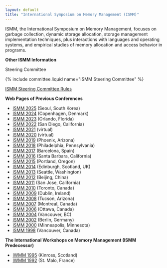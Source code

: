 ```yaml
---
layout: default
title: "International Symposium on Memory Management (ISMM)"
---
```

ISMM, the International Symposium on Memory Management, focuses on
garbage collection, dynamic storage allocation, storage management
implementation techniques, plus interactions with languages and
operating systems, and empirical studies of memory allocation and
access behavior in programs.

**Other ISMM Information**

Steering Committee

{% include committee.liquid name="ISMM Steering Committee" %}

[ISMM Steering Committee Rules](http://www.cs.kent.ac.uk/people/staff/rej/ismm/scrules.html)

**Web Pages of Previous Conferences**

- [ISMM 2025](https://conf.researchr.org/home/ismm-2025) (Seoul, South Korea)
- [ISMM 2024](https://conf.researchr.org/home/ismm-2024) (Copenhagen, Denmark)
- [ISMM 2023](https://conf.researchr.org/home/ismm-2023) (Orlando, Florida)
- [ISMM 2022](https://pldi22.sigplan.org/home/ismm-2022) (San Diego, California)
- [ISMM 2021](http://conf.researchr.org/home/ismm-2021) (virtual)
- [ISMM 2020](http://conf.researchr.org/home/ismm-2020) (virtual)
- [ISMM 2019](http://conf.researchr.org/home/ismm-2019) (Phoenix, Arizona)
- [ISMM 2018](http://conf.researchr.org/home/ismm-2018) (Philadelphia, Pennsylvania)
- [ISMM 2017](http://conf.researchr.org/home/ismm-2017) (Barcelona, Spain)
- [ISMM 2016](http://conf.researchr.org/home/ismm-2016) (Santa Barbara, California)
- [ISMM 2015](http://conf.researchr.org/home/ismm-2015) (Portland, Oregon)
- [ISMM 2014](http://ismm2014.cs.tufts.edu) (Edinburgh, Scotland, UK)
- [ISMM 2013](http://www.cs.technion.ac.il/~erez/ismm13) (Seattle, Washington)
- [ISMM 2012](http://ismm12.cs.purdue.edu) (Beijing, China)
- [ISMM 2011](http://www.hpl.hp.com/personal/Hans_Boehm/ismm11) (San Jose, California)
- [ISMM 2010](http://www.cs.purdue.edu/ISMM10) (Toronto, Canada)
- [ISMM 2009](http://sysrun.haifa.il.ibm.com/hrl/ISMM2009) (Dublin, Ireland)
- [ISMM 2008](http://www.cs.kent.ac.uk/people/staff/rej/ismm2008) (Tucson, Arizona)
- [ISMM 2007](http://www.eecs.harvard.edu/~greg/ismm07) (Montreal, Canada)
- [ISMM 2006](http://www.cs.technion.ac.il/~erez/ismm06) (Ottawa, Canada)
- [ISMM 2004](http://www.research.ibm.com/ismm04) (Vancouver, BC)
- [ISMM 2002](http://www.hpl.hp.com/personal/Hans_Boehm/ismm) (Berlin, Germany)
- [ISMM 2000](http://www.cs.kent.ac.uk/events/conf/2000/ismm2000) (Minneapolis, Minnesota)
- [ISMM 1998](http://www.sfu.ca/~burton/ismm98.html) (Vancouver, Canada)

**The International Workshops on Memory Management (ISMM Predecessor)**

- [IWMM 1995](http://www.informatik.uni-trier.de/~ley/db/conf/iwmm/iwmm95.html) (Kinross, Scotland)
- [IWMM 1992](http://www.informatik.uni-trier.de/~ley/db/conf/iwmm/iwmm92.html) (St. Malo, France)
